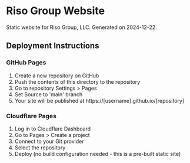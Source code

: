 # Riso Group Website

Static website for Riso Group, LLC. Generated on 2024-12-22.

## Deployment Instructions

### GitHub Pages
1. Create a new repository on GitHub
2. Push the contents of this directory to the repository
3. Go to repository Settings > Pages
4. Set Source to 'main' branch
5. Your site will be published at https://[username].github.io/[repository]

### Cloudflare Pages
1. Log in to Cloudflare Dashboard
2. Go to Pages > Create a project
3. Connect to your Git provider
4. Select the repository
5. Deploy (no build configuration needed - this is a pre-built static site)
